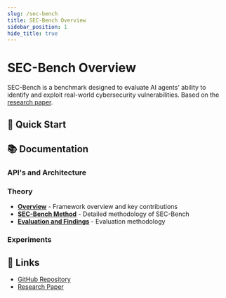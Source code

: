 ```yaml
---
slug: /sec-bench
title: SEC-Bench Overview
sidebar_position: 1
hide_title: true
---
```


# SEC-Bench Overview
SEC-Bench is a benchmark designed to evaluate AI agents' ability to identify and exploit real-world cybersecurity vulnerabilities. Based on the [research paper](https://arxiv.org/abs/2506.11791).

## 🚀 Quick Start

## 📚 Documentation

### API's and Architecture

### Theory
- **[Overview](theory/overview)** - Framework overview and key contributions
- **[SEC-Bench Method](theory/secbench-method)** - Detailed methodology of SEC-Bench
- **[Evaluation and Findings](theory/evaluation-findings)** - Evaluation methodology

### Experiments

## 🔗 Links

- [GitHub Repository](https://github.com/SEC-bench/SEC-bench)
- [Research Paper](https://arxiv.org/abs/2506.11791)